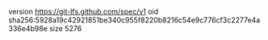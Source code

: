 version https://git-lfs.github.com/spec/v1
oid sha256:5928a19c42921851be340c955f8220b8216c54e9c776cf3c2277e4a336e4b98e
size 5276
